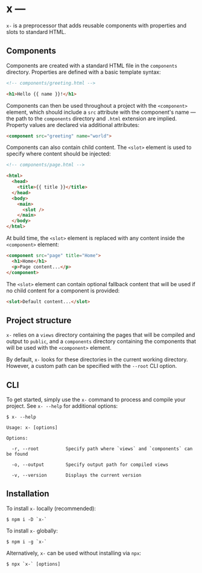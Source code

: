 # x —
`x-` is a preprocessor that adds reusable components with properties and slots to standard HTML.

## Components
Components are created with a standard HTML file in the `components` directory. Properties are defined with a basic 
template syntax:
```html
<!-- components/greeting.html -->

<h1>Hello {{ name }}!</h1>
```

Components can then be used throughout a project with the `<component>` element, which should include a `src` 
attribute with the component's name ― the path to the `components` directory and `.html` extension 
are implied. Property values are declared via additional attributes:
```html
<component src="greeting" name="world">
```

Components can also contain child content. The `<slot>` element is used to specify where content should be injected:
```html
<!-- components/page.html -->

<html>
  <head>
    <title>{{ title }}</title>
  </head>
  <body>
    <main>
      <slot />
    </main>
  </body>
</html>
```

At build time, the `<slot>` element is replaced with any content inside the `<component>` element:
```html
<component src="page" title="Home">
  <h1>Home</h1>
  <p>Page content...</p>
</component>
```

The `<slot>` element can contain optional fallback content that will be used if no child content for a component 
is provided:
```html
<slot>Default content...</slot>
```

## Project structure
`x-` relies on a `views` directory containing the pages that will be compiled and output to `public`, 
and a `components` directory containing the components that will be used with the `<component>` element.

By default, `x-` looks for these directories in the current working directory. However, a custom path can be specified 
with the `--root` CLI option.

## CLI
To get started, simply use the `x-` command to process and compile your project. See `x- --help` for 
additional options:
```
$ x- --help

Usage: x- [options]

Options:

  -r, --root          Specify path where `views` and `components` can be found

  -o, --output        Specify output path for compiled views

  -v, --version       Displays the current version

```

## Installation
To install `x-` locally (recommended):
```
$ npm i -D `x-`
```

To install `x-` globally:
```
$ npm i -g `x-`
```

Alternatively, `x-` can be used without installing via `npx`:
```
$ npx `x-` [options]
```